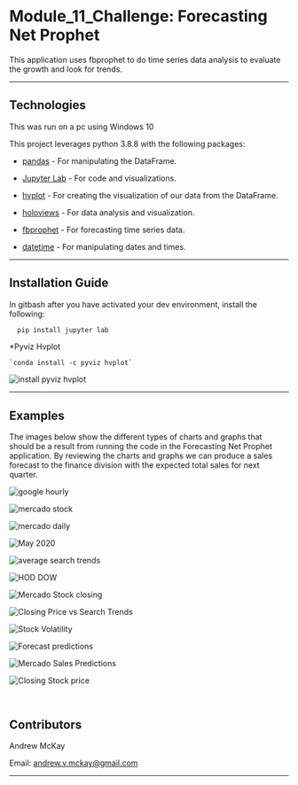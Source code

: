 # Module_11_Challenge: Forecasting Net Prophet

This application uses fbprophet to do time series data analysis to evaluate the growth and look for trends.

---

## Technologies


This was run on a pc using Windows 10

This project leverages python 3.8.8 with the following packages:


* [pandas](https://pandas.pydata.org/docs) - For manipulating the DataFrame.

* [Jupyter Lab](https://jupyterlab.readthedocs.io.en/stable) - For code and visualizations.

* [hvplot](https://hvplot.holoviz.org/user_guide/Introduction.html) - For creating the visualization of our data from the DataFrame.

* [holoviews](https://holoviews.org/getting_started/Introduction.html) - For data analysis and visualization.

* [fbprophet](https://facebook.github.io/prophet/) - For forecasting time series data.

* [datetime](https://docs.python.org/3/library/datetime.html) - For manipulating dates and times.

---

## Installation Guide

In gitbash after you have activated your dev environment, install the following:

```python
  pip install jupyter lab
```

*Pyviz Hvplot

    `conda install -c pyviz hvplot`
    
![install pyviz hvplot](https://github.com/mckayav3/Module_11_Challenge/blob/main/Forecasting%20Net%20Prophet/images/install_pyviz_hvplot.JPG)


---

## Examples

The images below show the different types of charts and graphs that should be a result from running the code in the Forecasting Net Prophet application. By reviewing the charts and graphs we can produce a sales forecast to the finance division with the expected total sales for next quarter.


![google hourly](https://github.com/mckayav3/Module_11_Challenge/blob/main/Forecasting%20Net%20Prophet/images/google_hourly.JPG)


![mercado stock](https://github.com/mckayav3/Module_11_Challenge/blob/main/Forecasting%20Net%20Prophet/images/mercado_stock_price.JPG)

![mercado daily](https://github.com/mckayav3/Module_11_Challenge/blob/main/Forecasting%20Net%20Prophet/images/mercado_daily_revenue.JPG)

![May 2020](https://github.com/mckayav3/Module_11_Challenge/blob/main/Forecasting%20Net%20Prophet/images/may2020_df.JPG)

![average search trends](https://github.com/mckayav3/Module_11_Challenge/blob/main/Forecasting%20Net%20Prophet/images/google_average_traffic.JPG)

![HOD DOW](https://github.com/mckayav3/Module_11_Challenge/blob/main/Forecasting%20Net%20Prophet/images/hod_dow.JPG)

![Mercado Stock closing](https://github.com/mckayav3/Module_11_Challenge/blob/main/Forecasting%20Net%20Prophet/images/closing_price_stock.JPG)

![Closing Price vs Search Trends](https://github.com/mckayav3/Module_11_Challenge/blob/main/Forecasting%20Net%20Prophet/images/closing_price_search_trends.JPG)

![Stock Volatility](https://github.com/mckayav3/Module_11_Challenge/blob/main/Forecasting%20Net%20Prophet/images/stock_volatility.JPG)

![Forecast predictions](https://github.com/mckayav3/Module_11_Challenge/blob/main/Forecasting%20Net%20Prophet/images/forecast_data.JPG)


![Mercado Sales Predictions](https://colab.research.google.com/drive/1oEqCkQcNaoH8mjAVwLWacMWWoljQKBTp#scrollTo=UmtKWD8yYKhM)

![Closing Stock price](https://github.com/mckayav3/Module_11_Challenge/blob/main/Forecasting%20Net%20Prophet/images/closing_price_stock.JPG)

![]()
---

## Contributors

Andrew McKay

Email: andrew.v.mckay@gmail.com

---